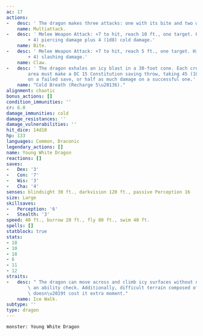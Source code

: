 ```yaml
---
ac: 17
actions:
-   desc: ' The dragon makes three attacks: one with its bite and two with its claws.'
    name: Multiattack.
-   desc: ' Melee Weapon Attack: +7 to hit, reach 10 ft., one target. Hit: 15 (2d10
        + 4) piercing damage plus 4 (1d8) cold damage.'
    name: Bite.
-   desc: ' Melee Weapon Attack: +7 to hit, reach 5 ft., one target. Hit: 11 (2d6
        + 4) slashing damage.'
    name: Claw.
-   desc: ' The dragon exhales an icy blast in a 30-foot cone. Each creature in that
        area must make a DC 15 Constitution saving throw, taking 45 (10d8) cold damage
        on a failed save, or half as much damage on a successful one.'
    name: "Cold Breath (Recharge 5\u20136)."
alignment: chaotic
bonus_actions: []
condition_immunities: ''
cr: 6.0
damage_immunities: cold
damage_resistances: ''
damage_vulnerabilities: ''
hit_dice: 14d10
hp: 133
languages: Common, Draconic
legendary_actions: []
name: Young White Dragon
reactions: []
saves:
-   Dex: '3'
-   Con: '7'
-   Wis: '3'
-   Cha: '4'
senses: blindsight 30 ft., darkvision 120 ft., passive Perception 16
size: Large
skillsaves:
-   Perception: '6'
-   Stealth: '3'
speed: 40 ft., burrow 20 ft., fly 80 ft., swim 40 ft.
spells: []
statblock: true
stats:
- 18
- 10
- 18
- 6
- 11
- 12
straits:
-   desc: " The dragon can move across and climb icy surfaces without needing to make\
        \ an ability check. Additionally, difficult terrain composed of ice or snow\
        \ doesn\u2019t cost it extra moment."
    name: Ice Walk.
subtype: ''
type: dragon
---
```

```statblock
monster: Young White Dragon
```
